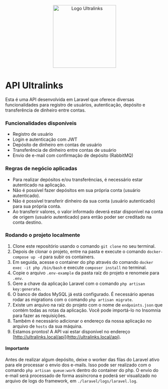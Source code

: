 <p align="center">
<img src="https://ultralinks.com.br/wp-content/uploads/2021/04/ultralinks-logo-horiz.svg" alt="Logo Ultralinks" width="200" />
</p>

# API Ultralinks
Esta é uma API desenvolvida em Laravel que oferece diversas funcionalidades para registro de usuários, autenticação, depósito e transferência de dinheiro entre contas.

### Funcionalidades disponíveis
- Registro de usuário
- Login e autenticação com JWT
- Depósito de dinheiro em contas de usuário
- Transferência de dinheiro entre contas de usuário
- Envio de e-mail com confirmação de depósito (RabbitMQ)

### Regras de negócio aplicadas
- Para realizar depósitos e/ou transferências, é necessário estar autenticado na aplicação.
- Não é possível fazer depósitos em sua própria conta (usuário autenticado).
- Não é possível transferir dinheiro da sua conta (usuário autenticado) para sua própria conta.
- Ao transferir valores, o valor informado deverá estar disponível na conta de origem (usuário autenticado) para então poder ser creditado na conta destino.

### Rodando o projeto localmente
1. Clone este repositório usando o comando `git clone` no seu terminal.
2. Depois de clonar o projeto, entre na pasta e execute o comando `docker-compose up -d` para subir os containers.
3. Em seguida, acesse o container do php através do comando `docker exec -it php /bin/bash` e execute `composer install` no terminal.
4. Copie o arquivo `.env-example` da pasta raíz do projeto e renomeie para `.env`.
5. Gere a chave da aplicação Laravel com o comando `php artisan key:generate`.
6. O banco de dados MySQL já está configurado. É necessário apenas rodar as migrations com o comando `php artisan migrate`.
7. Existe um arquivo na raíz do projeto com o nome de `endpoints.json` que contém todas as rotas da aplicação. Você pode importá-lo no Insomnia para fazer as requisições.
8. Também é necessário adicionar o endereço da nossa aplicação no arquivo de `hosts` da sua máquina.
9. Estamos prontos! A API vai estar disponível no endereço [http://ultralinks.local/api](http://ultralinks.local/api).

#### Importante
Antes de realizar algum depósito, deixe o worker das filas do Laravel ativo para ele processar o envio dos e-mails. Isso pode ser realizado com o comando `php artisan queue:work` dentro do container do php. O envio do e-mail será processado de forma assíncrona e poderá ser visualizado no arquivo de logs do framework, em `./laravel/logs/laravel.log`.
